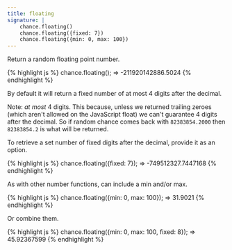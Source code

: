 ```yaml
---
title: floating
signature: |
    chance.floating()
    chance.floating({fixed: 7})
    chance.floating({min: 0, max: 100})
---
```


<p class="pullquote" data-pullquote="Wanted to use float or double as the method name but both are JS reserved words" markdown="1"></p>

Return a random floating point number.

{% highlight js %}
chance.floating();
=> -211920142886.5024
{% endhighlight %}

By default it will return a fixed number of at most 4 digits after the decimal.

Note: *at most* 4 digits. This because, unless we returned trailing zeroes
(which aren't allowed on the JavaScript float) we can't guarantee 4 digits after
the decimal. So if random chance comes back with `82383854.2000` then
`82383854.2` is what will be returned.

To retrieve a set number of fixed digits after the decimal, provide it as an option.

{% highlight js %}
chance.floating({fixed: 7});
=> -749512327.7447168
{% endhighlight %}

As with other number functions, can include a min and/or max.

{% highlight js %}
chance.floating({min: 0, max: 100});
=> 31.9021
{% endhighlight %}

Or combine them.

{% highlight js %}
chance.floating({min: 0, max: 100, fixed: 8});
=> 45.92367599
{% endhighlight %}
